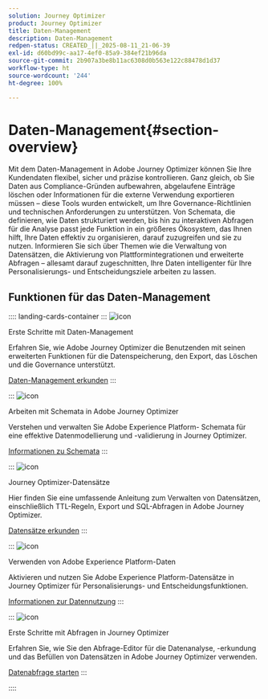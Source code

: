 ```yaml
---
solution: Journey Optimizer
product: Journey Optimizer
title: Daten-Management
description: Daten-Management
redpen-status: CREATED_||_2025-08-11_21-06-39
exl-id: d60bd99c-aa17-4ef0-85a9-384ef21b96da
source-git-commit: 2b907a3be8b11ac6308d0b563e122c88478d1d37
workflow-type: ht
source-wordcount: '244'
ht-degree: 100%

---
```


# Daten-Management{#section-overview}

Mit dem Daten-Management in Adobe Journey Optimizer können Sie Ihre Kundendaten flexibel, sicher und präzise kontrollieren. Ganz gleich, ob Sie Daten aus Compliance-Gründen aufbewahren, abgelaufene Einträge löschen oder Informationen für die externe Verwendung exportieren müssen – diese Tools wurden entwickelt, um Ihre Governance-Richtlinien und technischen Anforderungen zu unterstützen. Von Schemata, die definieren, wie Daten strukturiert werden, bis hin zu interaktiven Abfragen für die Analyse passt jede Funktion in ein größeres Ökosystem, das Ihnen hilft, Ihre Daten effektiv zu organisieren, darauf zuzugreifen und sie zu nutzen. Informieren Sie sich über Themen wie die Verwaltung von Datensätzen, die Aktivierung von Plattformintegrationen und erweiterte Abfragen – allesamt darauf zugeschnitten, Ihre Daten intelligenter für Ihre Personalisierungs- und Entscheidungsziele arbeiten zu lassen.

## Funktionen für das Daten-Management

:::: landing-cards-container
:::
![icon](https://cdn.experienceleague.adobe.com/icons/book.svg?lang=de)

Erste Schritte mit Daten-Management

Erfahren Sie, wie Adobe Journey Optimizer die Benutzenden mit seinen erweiterten Funktionen für die Datenspeicherung, den Export, das Löschen und die Governance unterstützt.

[Daten-Management erkunden](../using/data/gs-data.md)
:::

:::
![icon](https://cdn.experienceleague.adobe.com/icons/puzzle-piece.svg?lang=de)

Arbeiten mit Schemata in Adobe Journey Optimizer

Verstehen und verwalten Sie Adobe Experience Platform- Schemata für eine effektive Datenmodellierung und -validierung in Journey Optimizer.

[Informationen zu Schemata](../using/data/get-started-schemas.md)
:::

:::
![icon](https://cdn.experienceleague.adobe.com/icons/database.svg?lang=de)

Journey Optimizer-Datensätze

Hier finden Sie eine umfassende Anleitung zum Verwalten von Datensätzen, einschließlich TTL-Regeln, Export und SQL-Abfragen in Adobe Journey Optimizer.

[Datensätze erkunden](datasets-landing-page.md)
:::

:::
![icon](https://cdn.experienceleague.adobe.com/icons/bullseye.svg?lang=de)

Verwenden von Adobe Experience Platform-Daten

Aktivieren und nutzen Sie Adobe Experience Platform-Datensätze in Journey Optimizer für Personalisierungs- und Entscheidungsfunktionen.

[Informationen zur Datennutzung](../using/data/lookup-aep-data.md)
:::

:::
![icon](https://cdn.experienceleague.adobe.com/icons/chart-line.svg?lang=de)

Erste Schritte mit Abfragen in Journey Optimizer

Erfahren Sie, wie Sie den Abfrage-Editor für die Datenanalyse, -erkundung und das Befüllen von Datensätzen in Adobe Journey Optimizer verwenden.

[Datenabfrage starten](../using/data/get-started-queries.md)
:::

::::

